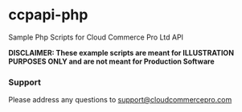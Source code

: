 # ccpapi-php
Sample Php Scripts for Cloud Commerce Pro Ltd API 

**DISCLAIMER: These example scripts are meant for ILLUSTRATION PURPOSES ONLY and are not meant for Production Software**

### Support

Please address any questions to support@cloudcommercepro.com



